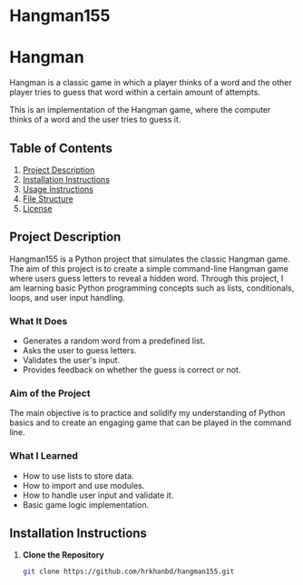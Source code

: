 # Hangman155

# Hangman
Hangman is a classic game in which a player thinks of a word and the other player tries to guess that word within a certain amount of attempts.

This is an implementation of the Hangman game, where the computer thinks of a word and the user tries to guess it. 


## Table of Contents
1. [Project Description](#project-description)
2. [Installation Instructions](#installation-instructions)
3. [Usage Instructions](#usage-instructions)
4. [File Structure](#file-structure)
5. [License](#license)

## Project Description
Hangman155 is a Python project that simulates the classic Hangman game. The aim of this project is to create a simple command-line Hangman game where users guess letters to reveal a hidden word. Through this project, I am learning basic Python programming concepts such as lists, conditionals, loops, and user input handling.

### What It Does
- Generates a random word from a predefined list.
- Asks the user to guess letters.
- Validates the user's input.
- Provides feedback on whether the guess is correct or not.

### Aim of the Project
The main objective is to practice and solidify my understanding of Python basics and to create an engaging game that can be played in the command line.

### What I Learned
- How to use lists to store data.
- How to import and use modules.
- How to handle user input and validate it.
- Basic game logic implementation.

## Installation Instructions
1. **Clone the Repository**
   ```bash
   git clone https://github.com/hrkhanbd/hangman155.git





